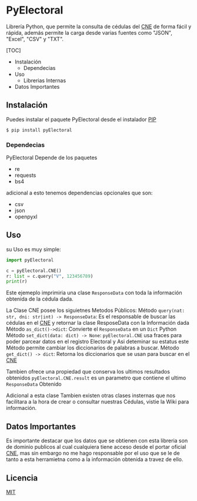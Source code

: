 # PyElectoral
Librería Python, que permite la consulta de cédulas del [CNE](http://www.cne.gob.ve) de forma fácil y rápida, además permite la carga desde varias fuentes como "JSON", "Excel", "CSV" y "TXT".

[TOC]
* Instalación
    - Dependecias
* Uso
    - Librerias Internas
* Datos Importantes

## Instalación
Puedes instalar el paquete PyElectoral desde el instalador [PIP](https://pypi.org/)

```shell
$ pip install pyElectoral
```
### Dependecias
PyElectoral Depende de los paquetes 

+ re
+ requests
+ bs4

adicional a esto tenemos dependencias opcionales que son:

+ csv
+ json
+ openpyxl

## Uso

su Uso es muy simple:
```Python
import pyElectoral

c = pyElectoral.CNE()
r: list = c.query("V", 123456789)
print(r)
```

Este ejemeplo imprimiria una clase `ResponseData` con toda la información obtenida de la cédula dada.

La Clase CNE posee los siguietnes Metodos Públicos:
Método `query(nat: str, dni: str|int) -> ResponseData`:
Es el responsable de buscar las cédulas en el [CNE](http://www.cne.gob.ve) y retornar la clase ResposeData con la Información dada
Método `as_dict()->dict`: Convierte el `ResponseData` en un `Dict` Python
Método `set_dict(data: dict) -> None`: `pyElectoral.CNE` usa fraces para poder parcear datos en el registro Electoral y Asi deteminar su estatus este Método permite cambiar los diccionarios de palabras a buscar.
Método `get_dict() -> dict`: Retorna los diccionarios que se usan para buscar en el [CNE](http://www.cne.gob.ve)

Tambien ofrece una propiedad que conserva los ultimos resultados obtenidos
`pyElectoral.CNE.result` es un parametro que contiene el ultimo `ResponseData` Obtenido

Adicional a esta clase Tambien existen otras clases insternas que nos facilitara a la hora de crear o consultar nuestras Cédulas, vistie la Wiki para información.

## Datos Importantes

Es importante destacar que los datos que se obtienen con esta libreria son de dominio publicos al cual cualquiera tiene acceso desde el portar oficial [CNE](http://www.cne.gob.ve), mas sin embargo no me hago responsable por el uso que se le de tanto a esta herramietna como a la información obtenida a travez de ello.

## Licencia
[MIT](LICENSES)